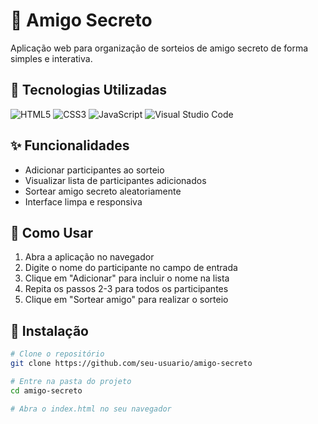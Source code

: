 # 🎁 Amigo Secreto

Aplicação web para organização de sorteios de amigo secreto de forma simples e interativa.

## 🔧 Tecnologias Utilizadas

![HTML5](https://img.shields.io/badge/html5-%23E34F26.svg?style=for-the-badge&logo=html5&logoColor=white)
![CSS3](https://img.shields.io/badge/css3-%231572B6.svg?style=for-the-badge&logo=css3&logoColor=white)
![JavaScript](https://img.shields.io/badge/javascript-%23323330.svg?style=for-the-badge&logo=javascript&logoColor=%23F7DF1E)
![Visual Studio Code](https://img.shields.io/badge/Visual%20Studio%20Code-0078d7.svg?style=for-the-badge&logo=visual-studio-code&logoColor=white)

## ✨ Funcionalidades

- Adicionar participantes ao sorteio
- Visualizar lista de participantes adicionados
- Sortear amigo secreto aleatoriamente
- Interface limpa e responsiva

## 📝 Como Usar

1. Abra a aplicação no navegador
2. Digite o nome do participante no campo de entrada
3. Clique em "Adicionar" para incluir o nome na lista
4. Repita os passos 2-3 para todos os participantes
5. Clique em "Sortear amigo" para realizar o sorteio

## 🚀 Instalação

```bash
# Clone o repositório
git clone https://github.com/seu-usuario/amigo-secreto

# Entre na pasta do projeto
cd amigo-secreto

# Abra o index.html no seu navegador